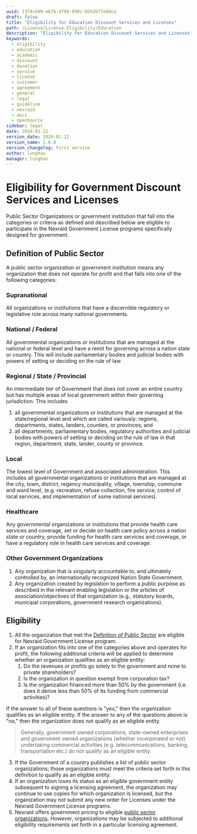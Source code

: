 ```yaml
---
uuid: 1374cb99-e67b-4f86-950c-0243b7fe80ca
draft: false
title: "Eligibility for Education Discount Services and Licenses"
path: /License/License-Eligibility/Education
description: "Eligibility for Education Discount Services and Licenses"
keywords: 
  - eligibility
  - education
  - academic
  - discount
  - donation
  - service
  - license
  - customer
  - agreement
  - general
  - legal
  - guideline
  - nexraid
  - docs
  - openSource
sidebar: legal
date: 2020-01-12
version_date: 2020-01-12
version_name: 1.0.0
version_changelog: First version
author: lunghao
manager: lunghao
---
```



# Eligibility for Government Discount Services and Licenses
Public Sector Organizations or government institution that fall into the categories or criteria as defined and described below are eligible to participate in the Nexraid Government License programs specifically designed for government.

## Definition of Public Sector
A public sector organization or government institution means any organization that does not operate for profit and that falls into one of the following categories:

### Supranational
All organizations or institutions that have a discernible regulatory or legislative role across many national governments.

### National / Federal
All governmental organizations or institutions that are managed at the national or federal level and have a remit for governing across a nation state or country. This will include parliamentary bodies and judicial bodies with powers of setting or deciding on the rule of law.

### Regional / State / Provincial
An intermediate tier of Government that does not cover an entire country but has multiple areas of local government within their governing jurisdiction. This includes
1. all governmental organizations or institutions that are managed at the state/regional level and which are called variously: regions, departments, states, landers, counties, or provinces; and
2. all departments, parliamentary bodies, regulatory authorities and judicial bodies with powers of setting or deciding on the rule of law in that region, department, state, lander, county or province.

### Local
The lowest level of Government and associated administration. This includes all governmental organizations or institutions that are managed at the city, town, district, regency municipality, village, township, commune and ward level, (e.g. recreation, refuse collection, fire service, control of local services, and implementation of some national services).

### Healthcare
Any governmental organizations or institutions that provide health care services and coverage, set or decide on health care policy across a nation state or country, provide funding for health care services and coverage, or have a regulatory role in health care services and coverage.

### Other Government Organizations
1. Any organization that is singularly accountable to, and ultimately controlled by, an internationally recognized Nation State Government.
2. Any organization created by legislation to perform a public purpose as described in the relevant enabling legislation or the articles of association/objectives of that organization (e.g., statutory boards, municipal corporations, government research organizations).


## Eligibility
1. All the organization that met the [Definition of Public Sector](#Definition-of-Public-Sector) are eligible for Nexraid Government License program.
2. If an organization fits into one of the categories above and operates for profit, the following additional criteria will be applied to determine whether an organization qualifies as an eligible entity:
   1. Do the revenues or profits go solely to the government and none to private shareholders?
   2. Is the organization in question exempt from corporation tax?
   3. Is the organization financed more than 50% by the government (i.e. does it derive less than 50% of its funding from commercial activities)?

If the answer to all of these questions is "yes," then the organization qualifies as an eligible entity. If the answer to any of the questions above is "no," then the organization does not qualify as an eligible entity.
> Generally, government owned corporations, state-owned enterprises and government owned organizations (whether incorporated or not) undertaking commercial activities (e.g. telecommunications, banking, transportation etc.) do not qualify as an eligible entity.

3. If the Government of a country publishes a list of public sector organizations; those organizations must meet the criteria set forth in this definition to qualify as an eligible entity.
4. If an organization loses its status as an eligible government entity subsequent to signing a licensing agreement, the organization may continue to use copies for which organization is licensed, but the organization may not submit any new order for Licenses under the Nexraid Government License programs.
5. Nexraid offers government pricing to eligible [public sector organizations](#Definition-of-Public-Sector). However, organizations may be subjected to additional eligibility requirements set forth in a particular licensing agreement.
